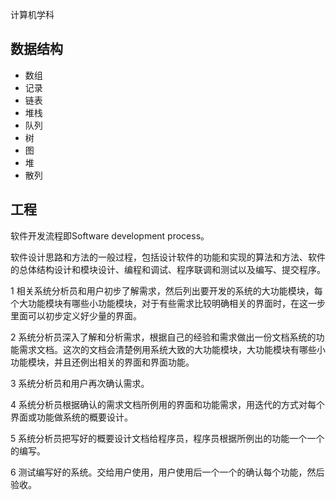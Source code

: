 计算机学科
## 数据结构
- 数组
- 记录
- 链表
- 堆栈
- 队列
- 树
- 图
- 堆
- 散列

## 工程

软件开发流程即Software development process。

软件设计思路和方法的一般过程，包括设计软件的功能和实现的算法和方法、软件的总体结构设计和模块设计、编程和调试、程序联调和测试以及编写、提交程序。

1 相关系统分析员和用户初步了解需求，然后列出要开发的系统的大功能模块，每个大功能模块有哪些小功能模块，对于有些需求比较明确相关的界面时，在这一步里面可以初步定义好少量的界面。

2 系统分析员深入了解和分析需求，根据自己的经验和需求做出一份文档系统的功能需求文档。这次的文档会清楚例用系统大致的大功能模块，大功能模块有哪些小功能模块，并且还例出相关的界面和界面功能。

3 系统分析员和用户再次确认需求。

4 系统分析员根据确认的需求文档所例用的界面和功能需求，用迭代的方式对每个界面或功能做系统的概要设计。

5 系统分析员把写好的概要设计文档给程序员，程序员根据所例出的功能一个一个的编写。

6 测试编写好的系统。交给用户使用，用户使用后一个一个的确认每个功能，然后验收。
